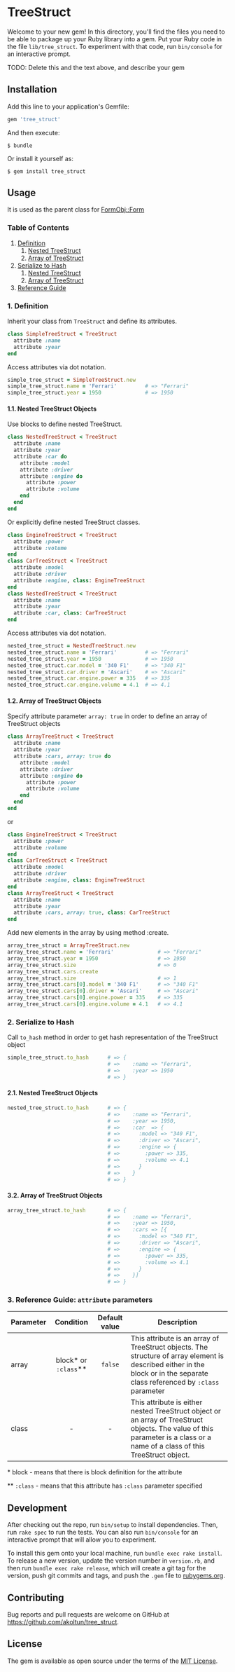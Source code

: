 # TreeStruct

Welcome to your new gem! In this directory, you'll find the files you need to be able to package up your Ruby library into a gem. Put your Ruby code in the file `lib/tree_struct`. To experiment with that code, run `bin/console` for an interactive prompt.

TODO: Delete this and the text above, and describe your gem

## Installation

Add this line to your application's Gemfile:

```ruby
gem 'tree_struct'
```

And then execute:

    $ bundle

Or install it yourself as:

    $ gem install tree_struct

## Usage

It is used as the parent class for [FormObj::Form](https://github.com/akoltun/form_obj)

### Table of Contents

1. [Definition](#1-definition)
   1. [Nested TreeStruct](11-nested-tree-struct)
   2. [Array of TreeStruct](12-array-of-tree-struct)
2. [Serialize to Hash](2-serialize-to-hash)
   1. [Nested TreeStruct](21-nested-tree-struct)
   2. [Array of TreeStruct](22-array-of-tree-struct)
3. [Reference Guide](3-reference-guide-attribute-parameters)

### 1. Definition

Inherit your class from `TreeStruct` and define its attributes.

```ruby
class SimpleTreeStruct < TreeStruct
  attribute :name
  attribute :year
end
```

Access attributes via dot notation.

```ruby
simple_tree_struct = SimpleTreeStruct.new
simple_tree_struct.name = 'Ferrari'         # => "Ferrari"
simple_tree_struct.year = 1950              # => 1950
```

#### 1.1. Nested TreeStruct Objects

Use blocks to define nested TreeStruct.

```ruby
class NestedTreeStruct < TreeStruct
  attribute :name
  attribute :year
  attribute :car do
    attribute :model
    attribute :driver
    attribute :engine do
      attribute :power
      attribute :volume
    end
  end
end
```

Or explicitly define nested TreeStruct classes.

```ruby
class EngineTreeStruct < TreeStruct
  attribute :power
  attribute :volume
end
class CarTreeStruct < TreeStruct
  attribute :model
  attribute :driver
  attribute :engine, class: EngineTreeStruct
end
class NestedTreeStruct < TreeStruct
  attribute :name
  attribute :year
  attribute :car, class: CarTreeStruct
end
```

Access attributes via dot notation.

```ruby
nested_tree_struct = NestedTreeStruct.new
nested_tree_struct.name = 'Ferrari'         # => "Ferrari"
nested_tree_struct.year = 1950              # => 1950
nested_tree_struct.car.model = '340 F1'     # => "340 F1"
nested_tree_struct.car.driver = 'Ascari'    # => "Ascari"
nested_tree_struct.car.engine.power = 335   # => 335
nested_tree_struct.car.engine.volume = 4.1  # => 4.1
```

#### 1.2. Array of TreeStruct Objects

Specify attribute parameter `array: true` in order to define an array of TreeStruct objects

```ruby
class ArrayTreeStruct < TreeStruct
  attribute :name
  attribute :year
  attribute :cars, array: true do
    attribute :model
    attribute :driver
    attribute :engine do
      attribute :power
      attribute :volume
    end
  end
end
```

or

```ruby
class EngineTreeStruct < TreeStruct
  attribute :power
  attribute :volume
end
class CarTreeStruct < TreeStruct
  attribute :model
  attribute :driver
  attribute :engine, class: EngineTreeStruct
end
class ArrayTreeStruct < TreeStruct
  attribute :name
  attribute :year
  attribute :cars, array: true, class: CarTreeStruct
end
```

Add new elements in the array by using method :create.

```ruby
array_tree_struct = ArrayTreeStruct.new
array_tree_struct.name = 'Ferrari'              # => "Ferrari"
array_tree_struct.year = 1950                   # => 1950
array_tree_struct.size 				            # => 0
array_tree_struct.cars.create
array_tree_struct.size 				            # => 1
array_tree_struct.cars[0].model = '340 F1'      # => "340 F1"
array_tree_struct.cars[0].driver = 'Ascari'     # => "Ascari"
array_tree_struct.cars[0].engine.power = 335    # => 335
array_tree_struct.cars[0].engine.volume = 4.1   # => 4.1
```

### 2. Serialize to Hash

Call `to_hash` method in order to get hash representation of the TreeStruct object

```ruby
simple_tree_struct.to_hash      # => {
                                # =>    :name => "Ferrari",
                                # =>    :year => 1950  
                                # => }
```

#### 2.1. Nested TreeStruct Objects

```ruby
nested_tree_struct.to_hash      # => {
                                # =>    :name => "Ferrari",
                                # =>    :year => 1950,
                                # =>    :car  => {
                                # =>      :model => "340 F1",
                                # =>      :driver => "Ascari",
                                # =>      :engine => {
                                # =>        :power => 335,
                                # =>        :volume => 4.1
                                # =>      }   
                                # =>    }
                                # => }
```

#### 3.2. Array of TreeStruct Objects

```ruby
array_tree_struct.to_hash       # => {
                                # =>    :name => "Ferrari",
                                # =>    :year => 1950,
                                # =>    :cars => [{
                                # =>      :model => "340 F1",
                                # =>      :driver => "Ascari",
                                # =>      :engine => {
                                # =>        :power => 335,
                                # =>        :volume => 4.1
                                # =>      }
                                # =>    }] 
                                # => }
```

### 3. Reference Guide: `attribute` parameters

| Parameter | Condition | Default value | Description |
| --- |:---:|:---:| --- |
| array | block* or `:class`** | `false` | This attribute is an array of TreeStruct objects. The structure of array element is described either in the block or in the separate class referenced by `:class` parameter |
| class | - | - | This attribute is either nested TreeStruct object or an array of TreeStruct objects. The value of this parameter is a class or a name of a class of this TreeStruct object. |
\* block - means that there is block definition for the attribute

\** `:class` - means that this attribute has `:class` parameter specified
## Development

After checking out the repo, run `bin/setup` to install dependencies. Then, run `rake spec` to run the tests. You can also run `bin/console` for an interactive prompt that will allow you to experiment.

To install this gem onto your local machine, run `bundle exec rake install`. To release a new version, update the version number in `version.rb`, and then run `bundle exec rake release`, which will create a git tag for the version, push git commits and tags, and push the `.gem` file to [rubygems.org](https://rubygems.org).

## Contributing

Bug reports and pull requests are welcome on GitHub at https://github.com/akoltun/tree_struct.

## License

The gem is available as open source under the terms of the [MIT License](https://opensource.org/licenses/MIT).
